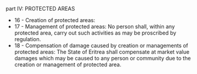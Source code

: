 part IV: PROTECTED AREAS 

<ul>
			<li>16 - Creation of protected areas: <ul>
			</ul></li>			<li>17 - Management of protected areas: No person shall, within any protected area, carry out such activities as may be proscribed by regulation.<ul>
			</ul></li>			<li>18 - Compensation of damage caused by creation or managements of protected areas: The State of Eritrea shall compensate at market value damages which may be caused to any person or community due to the creation or management of protected area.<ul>
			</ul></li></ul>
